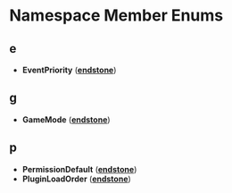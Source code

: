 
# Namespace Member Enums



## e

* **EventPriority** ([**endstone**](namespaceendstone.md))


## g

* **GameMode** ([**endstone**](namespaceendstone.md))


## p

* **PermissionDefault** ([**endstone**](namespaceendstone.md))
* **PluginLoadOrder** ([**endstone**](namespaceendstone.md))




